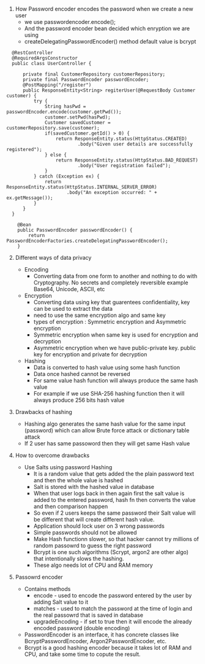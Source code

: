 1. How Password encoder encodes the password when we create a new user
   - we use passwordencoder.encode(<plain-text-password>);
   - And the password encoder bean decided which enryption we are using
   - createDelegatingPasswordEncoder() method default value is bcrypt

```
  @RestController
  @RequiredArgsConstructor
  public class UserController {

      private final CustomerRepository customerRepository;
      private final PasswordEncoder passwordEncoder;
      @PostMapping("/register")
      public ResponseEntity<String> regiterUser(@RequestBody Customer customer) {
          try {
              String hasPwd = passwordEncoder.encode(customer.getPwd());
              customer.setPwd(hasPwd);
              Customer savedCustomer = customerRepository.save(customer);
              if(savedCustomer.getId() > 0) {
                  return ResponseEntity.status(HttpStatus.CREATED)
                          .body("Given user details are successfully registered");
              } else {
                  return ResponseEntity.status(HttpStatus.BAD_REQUEST)
                          .body("User registration failed");
              }
          } catch (Exception ex) {
              return ResponseEntity.status(HttpStatus.INTERNAL_SERVER_ERROR)
                      .body("An exception occurred: " + ex.getMessage());
          }
      }
  }
```

```
    @Bean
    public PasswordEncoder passwordEncoder() {
        return PasswordEncoderFactories.createDelegatingPasswordEncoder();
    }
```

2. Different ways of data privacy
   - Encoding
       - Converting data from one form to another and nothing to do with Cryptography. No secrets and completely reversible example Base64, Unicode, ASCII, etc
   - Encryption
       - Converting data using key that guarentees confidentiality, key can be used to extract the data 
       - need to use the same encryption algo and same key
       - types of encryption : Symmetric encryption and Asymmetric encryption
       - Symmetric encryption when same key is used for encryption and decryption
       - Asymmetric encryption when we have public-private key. public key for encryption and private for decryption
   - Hashing
       - Data is converted to hash value using some hash function
       - Data once hashed cannot be reversed
       - For same value hash function will always produce the same hash value
       - For example if we use SHA-256 hashing function then it will always produce 256 bits hash value

3. Drawbacks of hashing
     - Hashing algo generates the same hash value for the same input (password) which can allow Brute force attack or dictionary table attack
     - If 2 user has same passoword then they will get same Hash value

4. How to overcome drawbacks
   - Use Salts using password Hashing
     - It is a random value that gets added the the plain password text and then the whole value is hashed
     - Salt is stored with the hashed value in database
     - When that user logs back in then again first the salt value is added to the entered password, hash fn then converts the value and then comparison happen
     - So even if 2 users keeps the same password their Salt value will be different that will create different hash value.
     - Application should lock user on 3 wrong passwords
     - Simple passwords should not be allowed
     - Make Hash functionn slower, so that hacker cannot try millions of random passowrd to guess the right password
     - Bcrypt is one such algorithms (Scrypt, argon2 are other algo) that intentionally slows the hashing.
     - These algo needs lot of CPU and RAM memory

5. Passowrd encoder
   - Contains methods 
     - encode - used to encode the password entered by the user by adding Salt value to it
     - matches - used to match the password at the time of login and the real passowrd that is saved in database
     - upgradeEncoding - if set to true then it will encode the already encoded password (double encoding)
   - PasswordEncoder is an interface, it has concrete classes like BcryptPasswordEncoder, Argon2PasswordEncoder, etc.
   - Bcrypt is a good hashing encoder because it takes lot of RAM and CPU, and take some time to copute the result.